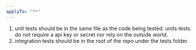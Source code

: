 ```yaml
---
applyTo: "**"
---
```


1. unit tests should be in the same file as the code being tested. units tests do not require a api key or secret nor rely on the outside world.
2. integration tests should be in the root of the repo under the tests folder.
